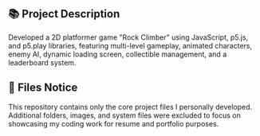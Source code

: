 ## 📚 Project Description

Developed a 2D platformer game "Rock Climber" using JavaScript, p5.js, and p5.play libraries, featuring multi-level gameplay, animated characters, enemy AI, dynamic loading screen, collectible management, and a leaderboard system.

## 📁 Files Notice

This repository contains only the core project files I personally developed.  
Additional folders, images, and system files were excluded to focus on showcasing my coding work for resume and portfolio purposes.
